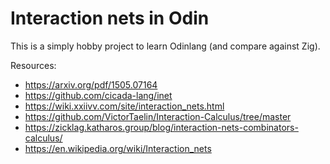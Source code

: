 # Interaction nets in Odin

This is a simply hobby project to learn Odinlang (and compare against Zig).

Resources:
- https://arxiv.org/pdf/1505.07164
- https://github.com/cicada-lang/inet
- https://wiki.xxiivv.com/site/interaction_nets.html
- https://github.com/VictorTaelin/Interaction-Calculus/tree/master
- https://zicklag.katharos.group/blog/interaction-nets-combinators-calculus/
- https://en.wikipedia.org/wiki/Interaction_nets
